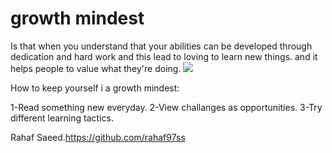 
# growth mindest

Is that when you understand that your abilities can be developed through dedication and hard work and this lead to loving to learn new things. 
and it helps people to value what they're doing.
![](https://image.shutterstock.com/image-illustration/big-head-human-think-growth-260nw-1666451368.jpg)



How to keep yourself i a growth mindest:

1-Read something new everyday.
2-View challanges as opportunities.
3-Try different learning tactics.

Rahaf Saeed.https://github.com/rahaf97ss










